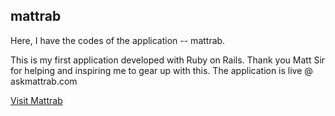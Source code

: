 ## mattrab

Here, I have the codes of the application -- mattrab.

This is my first application developed with Ruby on Rails. Thank you Matt Sir for helping and inspiring me to gear up with this. The application is live @ askmattrab.com

[Visit Mattrab](https://www.askmattrab.com)
